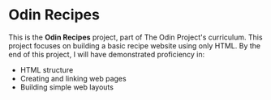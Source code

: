 # Odin Recipes

This is the **Odin Recipes** project, part of The Odin Project's curriculum. This project focuses on building a basic recipe website using only HTML. By the end of this project, I will have demonstrated proficiency in:

- HTML structure
- Creating and linking web pages
- Building simple web layouts
